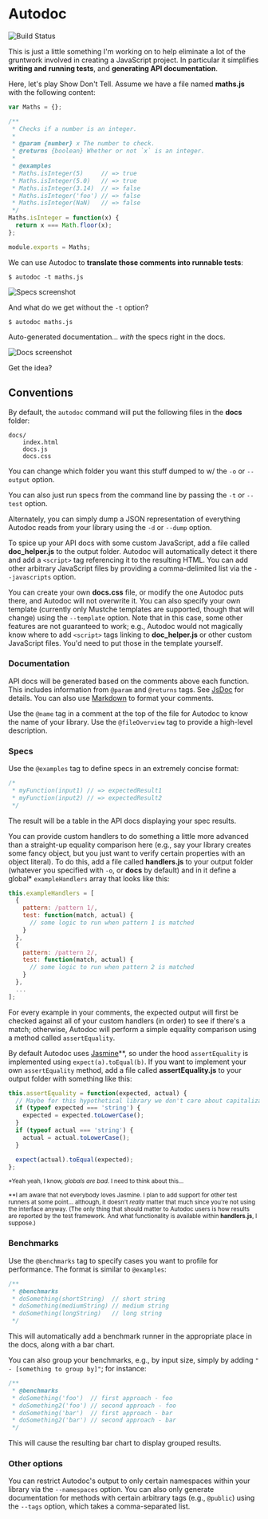 Autodoc
=======

![Build Status](https://travis-ci.org/dtao/autodoc.png)

This is just a little something I'm working on to help eliminate a lot of the gruntwork involved in creating a JavaScript project. In particular it simplifies **writing and running tests**, and **generating API documentation**.

Here, let's play Show Don't Tell. Assume we have a file named **maths.js** with the following content:

```javascript
var Maths = {};

/**
 * Checks if a number is an integer.
 *
 * @param {number} x The number to check.
 * @returns {boolean} Whether or not `x` is an integer.
 *
 * @examples
 * Maths.isInteger(5)     // => true
 * Maths.isInteger(5.0)   // => true
 * Maths.isInteger(3.14)  // => false
 * Maths.isInteger('foo') // => false
 * Maths.isInteger(NaN)   // => false
 */
Maths.isInteger = function(x) {
  return x === Math.floor(x);
};

module.exports = Maths;
```

We can use Autodoc to **translate those comments into runnable tests**:

    $ autodoc -t maths.js

![Specs screenshot](http://breakneck.danieltao.com/images/specs_screenshot.png)

And what do we get without the `-t` option?

    $ autodoc maths.js

Auto-generated documentation... *with* the specs right in the docs.

![Docs screenshot](http://breakneck.danieltao.com/images/docs_screenshot.png)

Get the idea?

Conventions
-----------

By default, the `autodoc` command will put the following files in the **docs** folder:

    docs/
        index.html
        docs.js
        docs.css

You can change which folder you want this stuff dumped to w/ the `-o` or `--output` option.

You can also just run specs from the command line by passing the `-t` or `--test` option.

Alternately, you can simply dump a JSON representation of everything Autodoc reads from your library using the `-d` or `--dump` option.

To spice up your API docs with some custom JavaScript, add a file called **doc_helper.js** to the output folder. Autodoc will automatically detect it there and add a `<script>` tag referencing it to the resulting HTML. You can add other arbitrary JavaScript files by providing a comma-delimited list via the `--javascripts` option.

You can create your own **docs.css** file, or modify the one Autodoc puts there, and Autodoc will not overwrite it. You can also specify your own template (currently only Mustche templates are supported, though that will change) using the `--template` option. Note that in this case, some other features are not guaranteed to work; e.g., Autodoc would not magically know where to add `<script>` tags linking to **doc_helper.js** or other custom JavaScript files. You'd need to put those in the template yourself.

### Documentation

API docs will be generated based on the comments above each function. This includes information from `@param` and `@returns` tags. See [JsDoc](http://usejsdoc.org/) for details. You can also use [Markdown](http://daringfireball.net/projects/markdown/) to format your comments.

Use the `@name` tag in a comment at the top of the file for Autodoc to know the name of your library. Use the `@fileOverview` tag to provide a high-level description.

### Specs

Use the `@examples` tag to define specs in an extremely concise format:

```javascript
/*
 * myFunction(input1) // => expectedResult1
 * myFunction(input2) // => expectedResult2
 */
```

The result will be a table in the API docs displaying your spec results.

You can provide custom handlers to do something a little more advanced than a straight-up equality comparison here (e.g., say your library creates some fancy object, but you just want to verify certain properties with an object literal). To do this, add a file called **handlers.js** to your output folder (whatever you specified with `-o`, or **docs** by default) and in it define a global\* `exampleHandlers` array that looks like this:

```javascript
this.exampleHandlers = [
  {
    pattern: /pattern 1/,
    test: function(match, actual) {
      // some logic to run when pattern 1 is matched
    }
  },
  {
    pattern: /pattern 2/,
    test: function(match, actual) {
      // some logic to run when pattern 2 is matched
    }
  },
  ...
];
```

For every example in your comments, the expected output will first be checked against all of your custom handlers (in order) to see if there's a match; otherwise, Autodoc will perform a simple equality comparison using a method called `assertEquality`.

By default Autodoc uses [Jasmine](http://pivotal.github.io/jasmine/)\*\*, so under the hood `assertEquality` is implemented using `expect(a).toEqual(b)`. If you want to implement your own `assertEquality` method, add a file called **assertEquality.js** to your output folder with something like this:

```javascript
this.assertEquality = function(expected, actual) {
  // Maybe for this hypothetical library we don't care about capitalization.
  if (typeof expected === 'string') {
    expected = expected.toLowerCase();
  }
  if (typeof actual === 'string') {
    actual = actual.toLowerCase();
  }

  expect(actual).toEqual(expected);
};
```

<sub>\*Yeah yeah, I know, *globals are bad*. I need to think about this...</sub>

<sub>\*\*I am aware that not everybody loves Jasmine. I plan to add support for other test runners at some point... although, it doesn't *really* matter that much since you're not using the interface anyway. (The only thing that should matter to Autodoc users is how results are reported by the test framework. And what functionality is available within **handlers.js**, I suppose.)</sub>

### Benchmarks

Use the `@benchmarks` tag to specify cases you want to profile for performance. The format is similar to `@examples`:

```javascript
/**
 * @benchmarks
 * doSomething(shortString)  // short string
 * doSomething(mediumString) // medium string
 * doSomething(longString)   // long string
 */
```

This will automatically add a benchmark runner in the appropriate place in the docs, along with a bar chart.

You can also group your benchmarks, e.g., by input size, simply by adding `" - [something to group by]"`; for instance:

```javascript
/**
 * @benchmarks
 * doSomething('foo')  // first approach - foo
 * doSomething2('foo') // second approach - foo
 * doSomething('bar')  // first approach - bar
 * doSomething2('bar') // second approach - bar
 */
```

This will cause the resulting bar chart to display grouped results.

### Other options

You can restrict Autodoc's output to only certain namespaces within your library via the `--namespaces` option. You can also only generate documentation for methods with certain arbitrary tags (e.g., `@public`) using the `--tags` option, which takes a comma-separated list.
